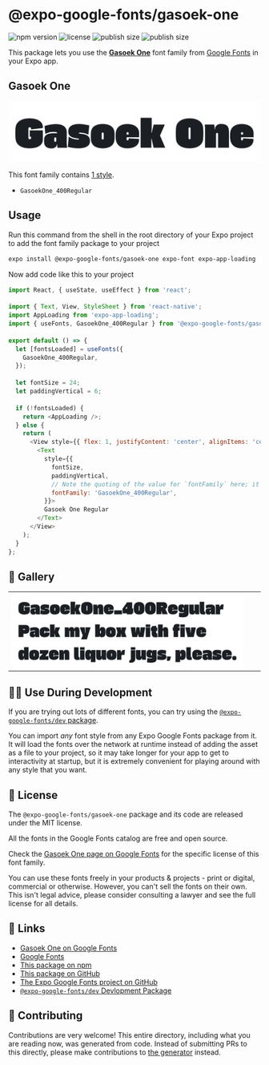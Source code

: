 # @expo-google-fonts/gasoek-one

![npm version](https://flat.badgen.net/npm/v/@expo-google-fonts/gasoek-one)
![license](https://flat.badgen.net/github/license/expo/google-fonts)
![publish size](https://flat.badgen.net/packagephobia/install/@expo-google-fonts/gasoek-one)
![publish size](https://flat.badgen.net/packagephobia/publish/@expo-google-fonts/gasoek-one)

This package lets you use the [**Gasoek One**](https://fonts.google.com/specimen/Gasoek+One) font family from [Google Fonts](https://fonts.google.com/) in your Expo app.

## Gasoek One

![Gasoek One](./font-family.png)

This font family contains [1 style](#-gallery).

- `GasoekOne_400Regular`

## Usage

Run this command from the shell in the root directory of your Expo project to add the font family package to your project
```sh
expo install @expo-google-fonts/gasoek-one expo-font expo-app-loading
```

Now add code like this to your project
```js
import React, { useState, useEffect } from 'react';

import { Text, View, StyleSheet } from 'react-native';
import AppLoading from 'expo-app-loading';
import { useFonts, GasoekOne_400Regular } from '@expo-google-fonts/gasoek-one';

export default () => {
  let [fontsLoaded] = useFonts({
    GasoekOne_400Regular,
  });

  let fontSize = 24;
  let paddingVertical = 6;

  if (!fontsLoaded) {
    return <AppLoading />;
  } else {
    return (
      <View style={{ flex: 1, justifyContent: 'center', alignItems: 'center' }}>
        <Text
          style={{
            fontSize,
            paddingVertical,
            // Note the quoting of the value for `fontFamily` here; it expects a string!
            fontFamily: 'GasoekOne_400Regular',
          }}>
          Gasoek One Regular
        </Text>
      </View>
    );
  }
};

```

## 🔡 Gallery


||||
|-|-|-|
|![GasoekOne_400Regular](./GasoekOne_400Regular.ttf.png)||||


## 👩‍💻 Use During Development

If you are trying out lots of different fonts, you can try using the [`@expo-google-fonts/dev` package](https://github.com/expo/google-fonts/tree/master/font-packages/dev#readme).

You can import *any* font style from any Expo Google Fonts package from it. It will load the fonts
over the network at runtime instead of adding the asset as a file to your project, so it may take longer
for your app to get to interactivity at startup, but it is extremely convenient
for playing around with any style that you want.

## 📖 License

The `@expo-google-fonts/gasoek-one` package and its code are released under the MIT license.

All the fonts in the Google Fonts catalog are free and open source.

Check the [Gasoek One page on Google Fonts](https://fonts.google.com/specimen/Gasoek+One) for the specific license of this font family.

You can use these fonts freely in your products & projects - print or digital, commercial or otherwise. However, you can't sell the fonts on their own. This isn't legal advice, please consider consulting a lawyer and see the full license for all details.

## 🔗 Links

- [Gasoek One on Google Fonts](https://fonts.google.com/specimen/Gasoek+One)
- [Google Fonts](https://fonts.google.com/)
- [This package on npm](https://www.npmjs.com/package/@expo-google-fonts/gasoek-one)
- [This package on GitHub](https://github.com/expo/google-fonts/tree/master/font-packages/gasoek-one)
- [The Expo Google Fonts project on GitHub](https://github.com/expo/google-fonts)
- [`@expo-google-fonts/dev` Devlopment Package](https://github.com/expo/google-fonts/tree/master/font-packages/dev)

## 🤝 Contributing

Contributions are very welcome! This entire directory, including what you are reading now, was generated from code. Instead of submitting PRs to this directly, please make contributions to [the generator](https://github.com/expo/google-fonts/tree/master/packages/generator) instead.
